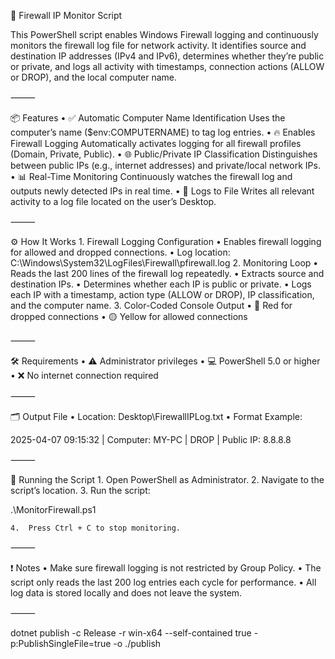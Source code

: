 🔐 Firewall IP Monitor Script

This PowerShell script enables Windows Firewall logging and continuously monitors the firewall log file for network activity. It identifies source and destination IP addresses (IPv4 and IPv6), determines whether they’re public or private, and logs all activity with timestamps, connection actions (ALLOW or DROP), and the local computer name.

⸻

📦 Features
	•	✅ Automatic Computer Name Identification
Uses the computer’s name ($env:COMPUTERNAME) to tag log entries.
	•	🔥 Enables Firewall Logging
Automatically activates logging for all firewall profiles (Domain, Private, Public).
	•	🌐 Public/Private IP Classification
Distinguishes between public IPs (e.g., internet addresses) and private/local network IPs.
	•	📊 Real-Time Monitoring
Continuously watches the firewall log and outputs newly detected IPs in real time.
	•	📝 Logs to File
Writes all relevant activity to a log file located on the user’s Desktop.

⸻

⚙️ How It Works
	1.	Firewall Logging Configuration
	•	Enables firewall logging for allowed and dropped connections.
	•	Log location:
C:\Windows\System32\LogFiles\Firewall\pfirewall.log
	2.	Monitoring Loop
	•	Reads the last 200 lines of the firewall log repeatedly.
	•	Extracts source and destination IPs.
	•	Determines whether each IP is public or private.
	•	Logs each IP with a timestamp, action type (ALLOW or DROP), IP classification, and the computer name.
	3.	Color-Coded Console Output
	•	🔴 Red for dropped connections
	•	🟡 Yellow for allowed connections

⸻

🛠️ Requirements
	•	⚠️ Administrator privileges
	•	💻 PowerShell 5.0 or higher
	•	❌ No internet connection required

⸻

🗂️ Output File
	•	Location:
Desktop\FirewallIPLog.txt
	•	Format Example:

2025-04-07 09:15:32 | Computer: MY-PC | DROP | Public IP: 8.8.8.8



⸻

🚀 Running the Script
	1.	Open PowerShell as Administrator.
	2.	Navigate to the script’s location.
	3.	Run the script:

.\MonitorFirewall.ps1


	4.	Press Ctrl + C to stop monitoring.

⸻

❗ Notes
	•	Make sure firewall logging is not restricted by Group Policy.
	•	The script only reads the last 200 log entries each cycle for performance.
	•	All log data is stored locally and does not leave the system.

⸻



dotnet publish -c Release -r win-x64 --self-contained true -p:PublishSingleFile=true -o ./publish

